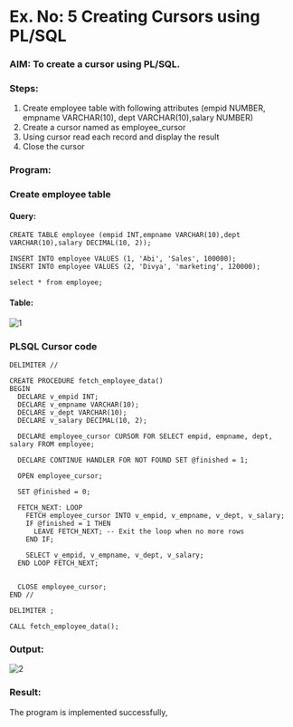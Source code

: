 # Ex. No: 5 Creating Cursors using PL/SQL

### AIM: To create a cursor using PL/SQL.

### Steps:
1. Create employee table with following attributes (empid NUMBER, empname VARCHAR(10), dept VARCHAR(10),salary NUMBER)
2. Create a cursor named as employee_cursor
3. Using cursor read each record and display the result
4. Close the cursor

### Program:
### Create employee table
#### Query:
```
CREATE TABLE employee (empid INT,empname VARCHAR(10),dept VARCHAR(10),salary DECIMAL(10, 2));

INSERT INTO employee VALUES (1, 'Abi', 'Sales', 100000);
INSERT INTO employee VALUES (2, 'Divya', 'marketing', 120000);

select * from employee;
```
#### Table:
![1](https://github.com/Divya110205/Ex-no-6-Creating-Cursors-using-PL-SQL/assets/119404855/008b9148-cd74-4e60-8f82-61c94093645e)

### PLSQL Cursor code
```
DELIMITER //

CREATE PROCEDURE fetch_employee_data()
BEGIN
  DECLARE v_empid INT;
  DECLARE v_empname VARCHAR(10);
  DECLARE v_dept VARCHAR(10);
  DECLARE v_salary DECIMAL(10, 2);
  
  DECLARE employee_cursor CURSOR FOR SELECT empid, empname, dept, salary FROM employee;
  
  DECLARE CONTINUE HANDLER FOR NOT FOUND SET @finished = 1;
  
  OPEN employee_cursor;
  
  SET @finished = 0;
  
  FETCH_NEXT: LOOP
    FETCH employee_cursor INTO v_empid, v_empname, v_dept, v_salary;
    IF @finished = 1 THEN
      LEAVE FETCH_NEXT; -- Exit the loop when no more rows
    END IF;

    SELECT v_empid, v_empname, v_dept, v_salary;
  END LOOP FETCH_NEXT;
  
 
  CLOSE employee_cursor;
END //

DELIMITER ;

CALL fetch_employee_data();
```
### Output:
![2](https://github.com/Divya110205/Ex-no-6-Creating-Cursors-using-PL-SQL/assets/119404855/60508395-7d88-4821-af32-7fadf3f55bbf)

### Result:
The program is implemented successfully,
